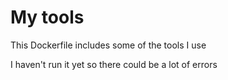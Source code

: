 # My tools

This Dockerfile includes some of the tools I use

I haven't run it yet so there could be a lot of errors